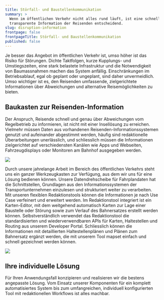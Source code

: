 ```yaml
---
title: Störfall- und Baustellenkommunikation
summary: >
  Wenn im öffentlichen Verkehr nicht alles rund läuft, ist eine schnelle und
  transparente Information der Reisenden entscheidend.
slug: disruption-information
frontpage: false
frontpageTitle: Störfall- und Baustellenkommunikation
published: false
---
```

Je besser das Angebot im öffentlichen Verkehr ist, umso höher ist das Risiko für Störungen. Dichte Taktfolgen, kurze Kupplungs- und Umstiegszeiten, eine stark belastete Infrastruktur und die Notwendigkeit von Baumassnahmen machen das System anfällig. Einschränkungen im Betriebsablauf, egal ob geplant oder ungeplant, sind daher unvermeidlich. Umso wichtiger ist es, den Reisenden umfassende, zielgerichtete Informationen über Abweichungen und alternative Reisemöglichkeiten zu bieten. 

## Baukasten zur Reisenden-Information

Der Anspruch, Reisende schnell und genau über Abweichungen vom Regelbetrieb zu informieren, ist nicht mit einer Insellösung zu erreichen. Vielmehr müssen Daten aus vorhandenen Reisenden-Informationssystemen genutzt und aufeinander abgestimmt werden, häufig sind redaktionelle Überarbeitungen unerlässlich, und schliesslich müssen die Informationen zielgerichtet auf verschiedensten Kanälen wie Apps und Webseiten, Fahrzeugdisplays oder Monitoren am Bahnhof ausgegeben werden.

![](/images/solution/disruption-information/Baustellenkommunikation_01.png)

Durch unsere jahrelange Arbeit im Bereich des öffentlichen Verkehrs steht uns ein ganzer Werkzeugkasten zur Verfügung, aus dem wir uns für eine Lösung bedienen können. Unsere Datendrehscheibe für Fahrplandaten hat die Schnittstellen, Grundlagen aus den Informationssystemen der Transportunternehmen einzulesen und strukturiert weiter zu verarbeiten. Mit unseren flexiblen Redaktionstools können die Informationen je nach Use Case verfeinert und erweitert werden. Im Redaktionstool integriert ist ein Karten-Editor, mit dem weitgehend automatisch Karten zur Lage einer Baustelle oder Störung sowie zum Verlauf des Bahnersatzes erstellt werden können. Selbstverständlich verwendet das Redaktionstool die standardisierten und wiederverwendbaren APIs für Karten, Haltestellen und Routing aus unserem Developer Portal. Schliesslich können die Informationen mit detaillierten Haltestellenplänen und Plänen zum Bahnersatz ergänzt werden, die mit unserem Tool mapset einfach und schnell gezeichnet werden können.

![](/images/solution/disruption-information/Baustellenkommunikation_02.png)

## Ihre individuelle Lösung 

Für Ihren Anwendungsfall konzipieren und realisieren wir die bestens angepasste Lösung. Vom Einsatz unserer Komponenten für ein komplett automatisiertes System bis zum umfangreichen, individuell konfigurierten Tool mit redaktionellen Workflows ist alles machbar.